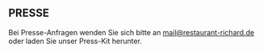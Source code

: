 ## PRESSE

Bei Presse-Anfragen wenden Sie sich bitte an [mail@restaurant-richard.de](mailto:mail@restaurant-richard.de)  
oder laden Sie unser Press-Kit herunter.